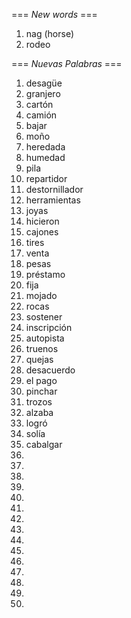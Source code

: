 === *New words* ===

1. nag (horse)
2. rodeo

=== *Nuevas Palabras* ===

1. desagüe
2. granjero
3. cartón
4. camión
5. bajar
6. moño
7. heredada
8. humedad
9. pila
10. repartidor
11. destornillador
12. herramientas
13. joyas
14. hicieron
15. cajones
16. tires
17. venta
18. pesas
19. préstamo
20. fija
21. mojado
22. rocas
23. sostener
24. inscripción
25. autopista
26. truenos
27. quejas
28. desacuerdo
29. el pago
30. pinchar
31. trozos
32. alzaba
33. logró
34. solía
35. cabalgar
36. 
37. 
38. 
39. 
40. 
41. 
42. 
43. 
44. 
45. 
46. 
47. 
48. 
49. 
50. 
